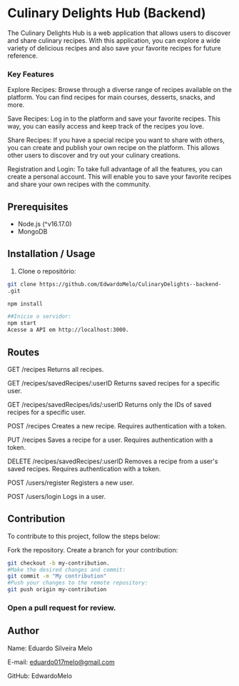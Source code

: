 # Culinary Delights Hub (Backend)

The Culinary Delights Hub is a web application that allows users to discover and share culinary recipes. With this application, you can explore a wide variety of delicious recipes and also save your favorite recipes for future reference.

### Key Features
Explore Recipes: Browse through a diverse range of recipes available on the platform. You can find recipes for main courses, desserts, snacks, and more.

Save Recipes: Log in to the platform and save your favorite recipes. This way, you can easily access and keep track of the recipes you love.

Share Recipes: If you have a special recipe you want to share with others, you can create and publish your own recipe on the platform. This allows other users to discover and try out your culinary creations.

Registration and Login: To take full advantage of all the features, you can create a personal account. This will enable you to save your favorite recipes and share your own recipes with the community.

## Prerequisites

- Node.js (^v16.17.0)
- MongoDB

## Installation / Usage

1. Clone o repositório:

```bash
git clone https://github.com/EdwardoMelo/CulinaryDelights--backend-
.git

npm install

##Inicie o servidor:
npm start
Acesse a API em http://localhost:3000.
```

## Routes
GET /recipes
Returns all recipes.

GET /recipes/savedRecipes/:userID
Returns saved recipes for a specific user.

GET /recipes/savedRecipes/ids/:userID
Returns only the IDs of saved recipes for a specific user.

POST /recipes
Creates a new recipe. Requires authentication with a token.

PUT /recipes
Saves a recipe for a user. Requires authentication with a token.

DELETE /recipes/savedRecipes/:userID
Removes a recipe from a user's saved recipes. Requires authentication with a token.

POST /users/register
Registers a new user.

POST /users/login
Logs in a user.

## Contribution
To contribute to this project, follow the steps below:

Fork the repository.
Create a branch for your contribution:
```bash 
git checkout -b my-contribution.
#Make the desired changes and commit: 
git commit -m "My contribution"
#Push your changes to the remote repository:
git push origin my-contribution
```
### Open a pull request for review.

## Author
Name: Eduardo Silveira Melo

E-mail: eduardo017melo@gmail.com

GitHub: EdwardoMelo
